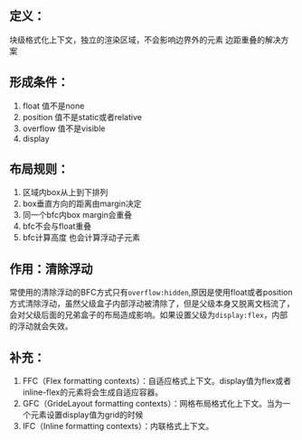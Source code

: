 ## 定义：
块级格式化上下文，独立的渲染区域，不会影响边界外的元素 
边距重叠的解决方案
## 形成条件： 
1. float  值不是none
2. position 值不是static或者relative
3. overflow 值不是visible
4. display 
## 布局规则： 
1. 区域内box从上到下排列 
2. box垂直方向的距离由margin决定 
3. 同一个bfc内box margin会重叠 
4. bfc不会与float重叠 
5. bfc计算高度 也会计算浮动子元素
## 作用：清除浮动
常使用的清除浮动的BFC方式只有`overflow:hidden`,原因是使用float或者position方式清除浮动，虽然父级盒子内部浮动被清除了，但是父级本身又脱离文档流了，会对父级后面的兄弟盒子的布局造成影响。如果设置父级为`display:flex`，内部的浮动就会失效。
## 补充： 
1. FFC（Flex formatting contexts）：自适应格式上下文。display值为flex或者inline-flex的元素将会生成自适应容器。
2. GFC（GrideLayout formatting contexts）：网格布局格式化上下文。当为一个元素设置display值为grid的时候
3. IFC（Inline formatting contexts）：内联格式上下文。